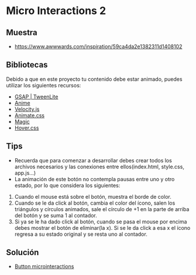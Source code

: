 # Micro Interactions 2
## Muestra
- https://www.awwwards.com/inspiration/59ca4da2e1382311d1408102

## Bibliotecas
Debido a que en este proyecto tu contenido debe estar animado, puedes utilizar los siguientes recursos:
- [GSAP | TweenLite](https://greensock.com/tweenlite)
- [Anime](http://animejs.com/)
- [Velocity.js](http://velocityjs.org/)
- [Animate.css](https://daneden.github.io/animate.css/)
- [Magic](https://www.minimamente.com/example/magic_animations/)
- [Hover.css](http://ianlunn.github.io/Hover/)

## Tips
- Recuerda que para comenzar a desarrollar debes crear todos los archivos necesarios y las conexiones entre ellos(index.html, style.css, app.js...)
- La animación de este botón no contempla pausas entre uno y otro estado, por lo que considera los siguientes:
1. Cuando el mouse está sobre el botón, muestra el borde de color.
2. Cuando se le da click al botón, cambia el color del ícono, salen los triángulos y círculos animados, sale el círculo de +1 en la parte de arriba del botón y se suma 1 al contador.
3. Si ya se le ha dado click al botón, cuando se pasa el mouse por encima debes mostrar el botón de eliminar(la x). Si se le da click a esa x el ícono regresa a su estado original y se resta uno al contador.

## Solución
- [Button microinteractions](https://codepen.io/vampaynani/full/WydZMm/)
